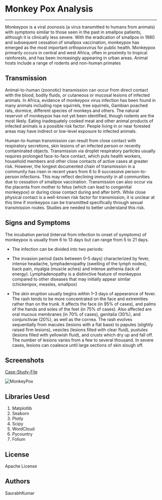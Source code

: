 
# Monkey Pox Analysis
-------------------------------------------------
Monkeypox is a viral zoonosis (a virus transmitted to humans from animals) with symptoms similar to those seen in the past in smallpox patients, 
although it is clinically less severe. With the eradication of smallpox in 1980 and subsequent cessation of smallpox vaccination, monkeypox has 
emerged as the most important orthopoxvirus for public health. Monkeypox primarily occurs in central and west Africa, often in proximity to tropical rainforests, and has been increasingly appearing in urban areas. Animal hosts include a range of rodents and non-human primates

## Transmission

Animal-to-human (zoonotic) transmission can occur from direct contact with the blood, bodily fluids, or cutaneous or mucosal lesions of infected animals. In Africa, 
evidence of monkeypox virus infection has been found in many animals including rope squirrels, tree squirrels, Gambian poached rats, dormice, different species of monkeys and others. 
The natural reservoir of monkeypox has not yet been identified, though rodents are the most likely. Eating inadequately cooked meat and other animal products of infected animals is a possible risk factor. People living in or near forested areas may have indirect or low-level exposure to infected animals.

Human-to-human transmission can result from close contact with respiratory secretions, 
skin lesions of an infected person or recently contaminated objects. Transmission via droplet respiratory particles usually requires prolonged face-to-face contact, which puts health workers, household members and other close contacts of active cases at greater risk. However, the longest documented chain of transmission in a community has risen in recent years from 6 to 9 successive person-to-person infections. This may reflect declining immunity in all communities due to cessation of smallpox vaccination. Transmission can also occur via the placenta from mother to fetus (which can lead to congenital monkeypox) or during close contact during and after birth. While close physical contact is a well-known risk factor for transmission, it is unclear at this time if monkeypox can be transmitted specifically through sexual transmission routes. Studies are needed to better understand this risk.

 ## Signs and Symptoms
 The incubation period (interval from infection to onset of symptoms) of monkeypox is usually from 6 to 13 days but can range from 5 to 21 days.

- The infection can be divided into two periods:

-  The invasion period (lasts between 0–5 days) characterized by fever, intense headache, lymphadenopathy (swelling of the lymph nodes), back pain, myalgia (muscle aches) and intense asthenia (lack of energy). Lymphadenopathy is a distinctive feature of monkeypox compared to other diseases that may initially appear similar (chickenpox, measles, smallpox)
-  The skin eruption usually begins within 1–3 days of appearance of fever. The rash tends to be more concentrated on the face and extremities rather than on the trunk. It affects the face (in 95% of cases), and palms of the hands and soles of the feet (in 75% of cases). Also affected are oral mucous membranes (in 70% of cases), genitalia (30%), and conjunctivae (20%), as well as the cornea. The rash evolves sequentially from macules (lesions with a flat base) to papules (slightly raised firm lesions), vesicles (lesions filled with clear fluid), pustules (lesions filled with yellowish fluid), and crusts which dry up and fall off. The number of lesions varies from a few to several thousand. In severe cases, lesions can coalesce until large sections of skin slough off.
## Screenshots

[Case-Study-File](https://github.com/py3-coder/MonkeyPox-Cases-Analysis/blob/master/Case_Study-File.pdf)

![MonkeyPox](https://user-images.githubusercontent.com/54509629/174812332-15445b29-886c-4872-a5f2-0fa09b40ebf0.png)
## Libraries Uesd

1. Matplotlib
2. Seaborn
3. Plotly
4. Scipy
5. WordCloud
6. Pycountry
7. Folium


## License
Apache License
## Authors
SaurabhKumar
